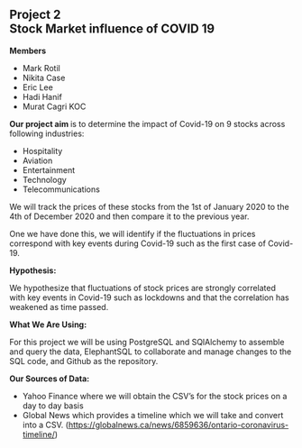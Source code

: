 Project 2 <br>
Stock Market influence of COVID 19 <br>
-----------------------
<b>Members</b>
- Mark Rotil
- Nikita Case
- Eric Lee 
- Hadi Hanif
- Murat Cagri KOC<br>

<b>Our project aim </b>is to determine the impact of Covid-19 on 9 stocks across following industries:

* Hospitality
* Aviation
* Entertainment
* Technology 
* Telecommunications

We will track the prices of these stocks from the 1st of January 2020 to the 4th of December 2020 and then compare it to the previous year. 

One we have done this, we will identify if the fluctuations in prices correspond with key events during Covid-19 such as the first case of Covid-19.

<b>Hypothesis:</b>

We hypothesize that fluctuations of stock prices are strongly correlated with key events in Covid-19 such as lockdowns and that the correlation has weakened as time passed.

<b>What We Are Using:</b>

For this project we will be using PostgreSQL and SQlAlchemy to assemble and query the data, ElephantSQL to collaborate and manage changes to the SQL code, and Github as the repository.


<b>Our Sources of Data:</b>

- Yahoo Finance where we will obtain the CSV’s for the stock prices on a day to day basis
- Global News which provides a timeline which we will take and convert into a CSV. (https://globalnews.ca/news/6859636/ontario-coronavirus-timeline/)
